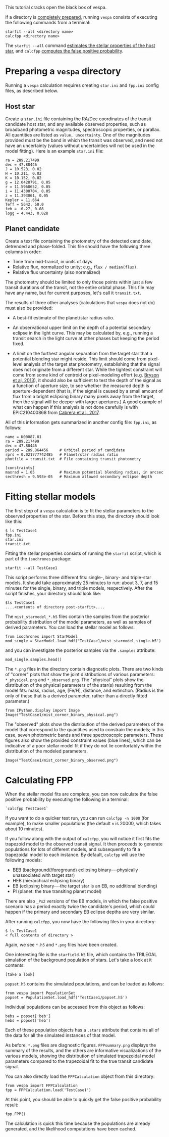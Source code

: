 This tutorial cracks open the black box of vespa.

If a directory is [completely prepared](#preparing-a-vespa-directory), running `vespa` consists of executing the following commands from a terminal:

    starfit --all <directory name>
    calcfpp <directory name>

The `starfit --all` command [estimates the stellar properties of the host star](#fitting-stellar-models), and `calcfpp` [computes the false positive probability](#calculating-fpp).

# Preparing a `vespa` directory

Running a `vespa` calculation requires creating `star.ini` and `fpp.ini` config files, as described below.

## Host star

Create a `star.ini` file containing the RA/Dec coordinates of the transit candidate host star, and any available observed properties, such as broadband photometric magnitudes, spectroscopic properties, or parallax.
All quantities are listed as `value, uncertainty`.
One of the magnitudes provided must be the band in which the transit was observed, and need not have an uncertainty (values without uncertainties will not be used in the model fitting).
Here is an example `star.ini` file:

    ra = 289.217499
    dec = 47.88446
    J = 10.523, 0.02
    H = 10.211, 0.02
    K = 10.152, 0.02
    g = 12.0428791, 0.05
    r = 11.5968652, 0.05
    i = 11.4300704, 0.05
    z = 11.393061, 0.05
    Kepler = 11.664
    Teff = 5642, 50.0
    feh = -0.27, 0.08
    logg = 4.443, 0.028

## Planet candidate

Create a text file containing the photometry of the detected candidate, detrended and phase-folded.
This file should have the following three columns in order:

  * Time from mid-transit, in units of days
  * Relative flux, normalized to unity; e.g., `flux / median(flux)`.
  * Relative flux uncertainty (also normalized)

The photometry should be limited to only those points within just a few transit durations of the transit, not the entire orbital phase.
This file may have any name, but for current purposes, let's call it `transit.txt`.

The results of three other analyses (calculations that `vespa` does not do) must also be provided:

  - A best-fit estimate of the planet/star radius ratio.

  - An observational upper limit on the depth of a potential secondary eclipse in the light curve.
    This may be calculated by, e.g., running a transit search in the light curve at other phases but keeping the period fixed.

  - A limit on the furthest angular separation from the target star that a potential blending star might reside.
    This limit should come from pixel-level analysis of the target star photometry, establishing that the signal does not originate from a different star.
    While the tightest constraint will come from some kind of centroid or pixel-modeling effort (e.g. [Bryson et al, 2013](https://arxiv.org/pdf/1303.0052.pdf)), it should also be sufficient to test the depth of the signal as a function of aperture size, to see whether the measured depth is aperture-dependent (that is, if the signal is caused by a small amount of flux from a bright eclipsing binary many pixels away from the target, then the signal will be deeper with larger apertures.)
    A good example of what can happen if this analysis is not done carefully is with EPIC210400868 from [Cabrera et al., 2017](https://arxiv.org/pdf/1707.08007.pdf).

All of this information gets summarized in another config file: `fpp.ini`, as follows:

    name = K00087.01
    ra = 289.217499
    dec = 47.88446
    period = 289.864456     # Orbital period of candidate
    rprs = 0.021777742485   # Planet/star radius ratio
    photfile = transit.txt  # File containing transit photometry

    [constraints]
    maxrad = 1.05           # Maximum potential blending radius, in arcsec
    secthresh = 9.593e-05   # Maximum allowed secondary eclipse depth


# Fitting stellar models

The first step of a `vespa` calculation is to fit the stellar parameters to the observed properties of the star.
Before this step, the directory should look like this:

    $ ls TestCase1
    fpp.ini
    star.ini
    transit.txt

Fitting the stellar properties consists of running the `starfit` script, which is part of the `isochrones` package:

    starfit --all TestCase1

This script performs three different fits: single-, binary- and triple-star models.
It should take approximately 25 minutes to run: about 3, 7, and 15 minutes for the single, binary, and triple models, respectively.
After the script finishes, your directory should look like:

    $ls TestCase1
    ....<contents of directory post-starfit>....

The `mist_starmodel_*.h5` files contain the samples from the posterior probability distribution of the model parameters, as well as samples of derived parameters.
You can load the stellar model as follows:

    from isochrones import StarModel
    mod_single = StarModel.load_hdf('TestCase1/mist_starmodel_single.h5')

and you can investigate the posterior samples via the `.samples` attribute:

    mod_single.samples.head()

The `*.png` files in the directory contain diagnostic plots.
There are two kinds of "corner" plots that show the joint distributions of various parameters: `*_physical.png` and `*_observed.png`.
The "physical" plots show the distribution of the physical parameters of the star(s) resulting from the model fits: mass, radius, age, [Fe/H], distance, and extinction.  (Radius is the only of these that is a derived parameter, rather than a directly fitted parameter.)

    from IPython.display import Image
    Image("TestCase1/mist_corner_binary_physical.png")

The "observed" plots show the distribution of the derived parameters of the model that correspond to the quantities used to constrain the models; in this case, seven photometric bands and three spectroscopic parameters.
These figures also show the provided constraint values (blue lines), which can be indicative of a poor stellar model fit if they do not lie comfortably within the distribution of the modeled parameters.

    Image("TestCase1/mist_corner_binary_observed.png")


# Calculating FPP

When the stellar model fits are complete, you can now calculate the false positive probability by executing the following in a terminal:

    `calcfpp TestCase1`

If you want to do a quicker test run, you can run `calcfpp -n 1000` (for example), to make smaller populations (the default `n` is 20000, which takes about 10 minutes).

If you follow along with the output of `calcfpp`, you will notice it first fits the trapezoid model to the observed transit signal.
It then proceeds to generate populations for lots of different models, and subsequently to fit a trapezoidal model to each instance.
By default, `calcfpp` will use the following models:

  * BEB (background(/foreground) eclipsing binary---physically unassociated with target star)
  * HEB (hierarchcial eclipsing binary)
  * EB (eclipsing binary---the target star is an EB, no additional blending)
  * Pl (planet: the true transiting planet model)

There are also `_Px2` versions of the EB models, in which the false positive scenario has a period exactly twice the candidate's period, which could happen if the primary and secondary EB eclipse depths are very similar.

After running `calcfpp`, you now have the following files in your directory:

    $ ls TestCase1
    < full contents of directory >

Again, we see `*.h5` and `*.png` files have been created.

One interesting file is the `starfield.h5` file, which contains the TRILEGAL simulation of the background population of stars.
Let's take a look at it contents:

    [take a look]

`popset.h5` contains the simulated populations, and can be loaded as follows:

    from vespa import PopulationSet
    popset = PopulationSet.load_hdf('TestCase1/popset.h5')

Individual populations can be accessed from this object as follows:

    bebs = popset['beb']
    hebs = popset['heb']

Each of these population objects has a `.stars` attribute that contains all of the data for all the simulated instances of that model.

As before, `*.png` files are diagnostic figures.  `FPPsummary.png` displays the summary of the results, and the others are informative visualizations of the various models, showing the distribution of simulated trapezoidal model parameters compared to the trapezoidal fit to the true transit candidate signal.

You can also directly load the `FPPCalculation` object from this directory:

    from vespa import FPPCalculation
    fpp = FPPCalculation.load('TestCase1')

At this point, you should be able to quickly get the false positive probability result:

    fpp.FPP()

The calculation is quick this time because the populations are already generated, and the likelihood computations have been cached.
